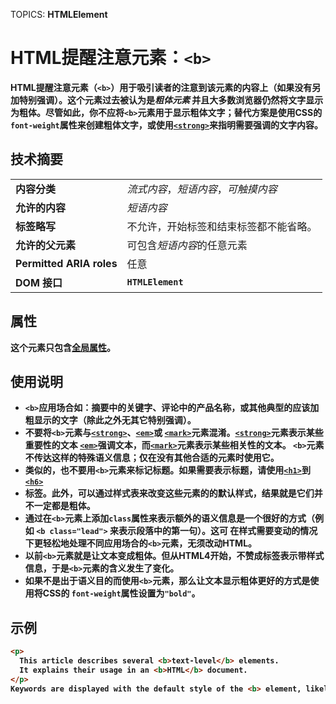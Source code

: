 TOPICS: <b>
        HTMLElement

# HTML提醒注意元素：`<b>`

**HTML提醒注意元素**（**`<b>`**）用于**吸引读者的注意**到该元素的内容上（如果没有另加特别强调）。这个元素过去被认为是*粗体元素*
并且大多数浏览器仍然将文字显示为粗体。尽管如此，你不应将`<b>`元素用于显示粗体文字；替代方案是使用CSS的`font-weight`属性来创建粗体文字，或使用[`<strong>`](/zh-hans/webfrontend/<strong>)来指明需要强调的文字内容。

## 技术摘要

|  |  |
| :-- | :-- |
| **内容分类** | *流式内容*，*短语内容*，*可触摸内容* |
| **允许的内容** | *短语内容* |
| **标签略写** | 不允许，开始标签和结束标签都不能省略。|
| **允许的父元素** | 可包含*短语内容*的任意元素 |
| **Permitted ARIA roles** | 任意 |
| **DOM 接口** | **`HTMLElement`** |

## 属性

这个元素只包含[全局属性](/zh-hans/webfrontend/HTML_Global_Attributes)。

## 使用说明

- `<b>`应用场合如：摘要中的关键字、评论中的产品名称，或其他典型的应该加粗显示的文字（除此之外无其它特别强调）。
- 不要将`<b>`元素与[`<strong>`](/zh-hans/webfrontend/<strong>)、[`<em>`](/zh-hans/webfrontend/<em>)或
[`<mark>`](/zh-hans/webfrontend/<mark>)元素混淆。[`<strong>`](/zh-hans/webfrontend/<strong>)元素表示某些重要性的文本
[`<em>`](/zh-hans/webfrontend/<em>)强调文本，而[`<mark>`](/zh-hans/webfrontend/<mark>)元素表示某些相关性的文本。 `<b>`元素不传达这样的特殊语义信息；仅在没有其他合适的元素时使用它。
- 类似的，也不要用`<b>`元素来标记标题。如果需要表示标题，请使用[`<h1>`](/zh-hans/webfrontend/<h1>)到[`<h6>`](/zh-hans/webfrontend/<h6>)
- 标签。此外，可以通过样式表来改变这些元素的的默认样式，结果就是它们并不一定都是粗体。
- 通过在`<b>`元素上添加`class`属性来表示额外的语义信息是一个很好的方式（例如 `<b class="lead">` 来表示段落中的第一句）。这可
在样式需要变动的情况下更轻松地处理不同应用场合的`<b>`元素，无须改动HTML。
- 以前`<b>`元素就是让文本变成粗体。但从HTML4开始，不赞成标签表示带样式信息，于是`<b>`元素的含义发生了变化。
- 如果不是出于语义目的而使用`<b>`元素，那么让文本显示粗体更好的方式是使用将CSS的 `font-weight`属性设置为`"bold"`。

## 示例

```html
<p>
  This article describes several <b>text-level</b> elements.
  It explains their usage in an <b>HTML</b> document.
</p>
Keywords are displayed with the default style of the <b> element, likely in bold.
```
